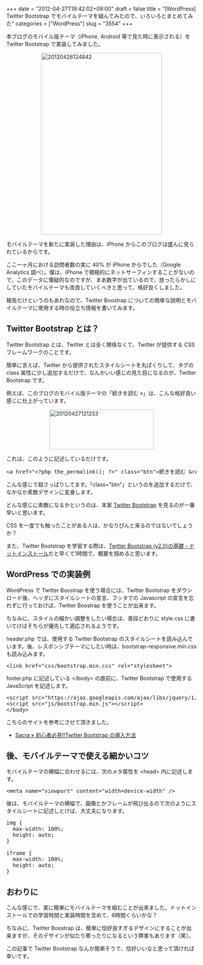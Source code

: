 +++
date = "2012-04-27T19:42:02+09:00"
draft = false
title = "[WordPress] Twitter Bootstrap でモバイルテーマを組んでみたので、いろいろとまとめてみた"
categories = ["WordPress"]
slug = "3554"
+++

本ブログのモバイル版テーマ（iPhone, Android 等で見た時に表示される）を Twitter Bootstrap で実装してみました。

<img style="display:block; margin-left:auto; margin-right:auto;" src="/images/2012/04/20120426124842.png" alt="20120426124842" title="20120426124842.png" border="0" width="320" height="480" />

モバイルテーマを新たに実装した理由は、iPhone からこのブログは盛んに見られているからです。

ここ一ヶ月における訪問者数の実に 40% が iPhone からでした（Google Analytics 調べ）。僕は、iPhone で積極的にネットサーフィンすることがないので、このデータに懐疑的なのですが、まあ数字が出ているので、放ったらかしにしていたモバイルテーマも改良していくべきと思って、格好良くしました。

報告だけというのもあれなので、Twitter Boostrap についての簡単な説明とモバイルテーマに使用する時の役立ち情報を書いてみます。

<h2>Twitter Bootstrap とは？</h2>

Twitter Bootstrap とは、Twitter とは全く関係なくて、Twitter が提供する CSS フレームワークのことです。

簡単に言えば、Twitter から提供されたスタイルシートを丸ぱくりして、タグの class 属性に少し追加するだけで、なんかいい感じの見た目になるのが、Twitter Bootstrap です。

例えば、このブログのモバイル版テーマの「続きを読む &raquo;」は、こんな格好良い感じに仕上がっています。

<img style="display:block; margin-left:auto; margin-right:auto;" src="/images/2012/04/20120427121253.png" alt="20120427121253" title="20120427121253.png" border="0" width="276" height="105" />

これは、このように記述しているだけです。

<pre class="prettyprint">
&lt;a href=&quot;&lt;?php the_permalink(); ?&gt;&quot; class=&quot;btn&quot;&gt;続きを読む &amp;raquo;&lt;/a&gt;</pre>

こんな感じで超さっぱりしてます。「class="btn"」というのを追加するだけで、なかなか素敵デザインに変身します。

どんな感じに素敵になるかというのは、本家 <a href="http://twitter.github.com/bootstrap/" target="_blank">Twitter Bootstrap</a> を見るのが一番早いと思います。

CSS を一度でも触ったことがある人は、かなりぴんと来るのではないでしょうか？

また、Twitter Bootstrap を学習する際は、<a href="http://dotinstall.com/lessons/basic_twitter_bootstrap_v2" target="_blank">Twitter Bootstrap (v2.0)の基礎 - ドットインストール</a>だと早くて1時間で、概要を掴めると思います。

<h2>WordPress での実装例</h2>

WordPress で Twitter Boostrap を使う場合には、Twitter Bootstrap をダウンロード後、ヘッダにスタイルシートの宣言、フッタでの Javascript の宣言を忘れずに行っておけば、Twitter Boostrap を使うことが出来ます。

ちなみに、スタイルの細かい調整をしたい場合は、普段どおりに style.css に書いてけばそちらが優先して適応されるようです。

header.php では、使用する Twitter Bootstrap のスタイルシートを読み込んでいます。後、レスポンシブテーマにしたい時は、bootstrap-responsive.min.css も読み込みます。

<pre class="prettyprint">
&lt;link href=&quot;css/bootstrap.min.css&quot; rel=&quot;stylesheet&quot;&gt;
</pre>

footer.php に記述している &#60;/body&#62; の直前に、Twitter Bootstrap で使用する JavaScript を記述します。

<pre class="prettyprint">
&lt;script src=&quot;https://ajax.googleapis.com/ajax/libs/jquery/1.7.1/jquery.min.js&quot;&gt;&lt;/script&gt;
&lt;script src=&quot;js/bootstrap.min.js&quot;&gt;&lt;/script&gt;
&lt;/body&gt;
</pre>

こちらのサイトを参考にさせて頂きました。

<ul><li><a href="http://yasuhirode.com/%E5%88%9D%E5%BF%83%E8%80%85%E5%BF%85%E8%A6%8Btwitter-bootstrap-%E3%81%AE%E5%B0%8E%E5%85%A5%E6%96%B9%E6%B3%95/" target="_blank">Sacra » 初心者必見!!Twitter Bootstrap の導入方法</a></li></ul>

<h2>後、モバイルテーマで使える細かいコツ</h2>

モバイルテーマの横幅に合わせるには、次のメタ属性を &#60;head&#62; 内に記述します。

<pre class="prettyprint">
&lt;meta name=&quot;viewport&quot; content=&quot;width=device-width&quot; /&gt;</pre>

後は、モバイルテーマの横幅で、画像とかフレームが飛び出るので次のようにスタイルシートに記述しとけば、大丈夫になります。

<pre class="prettyprint">
img {
  max-width: 100%;
  height: auto;
}

iframe {
  max-width: 100%;
  height: auto;
}
</pre>

<h2>おわりに</h2>

こんな感じで、実に簡単にモバイルテーマを組むことが出来ました。ドットインストールでの学習時間と実装時間を含めて、6時間くらいかな？

ちなみに、Twitter Boostrap は、簡単に恰好良すぎるデザインにすることが出来ますが、そのデザインが似たり寄ったりになるという弊害もあります（笑）。

この記事で Twitter Bootstrap なんか簡単そうで、恰好いいなと思って頂ければ幸いです。
